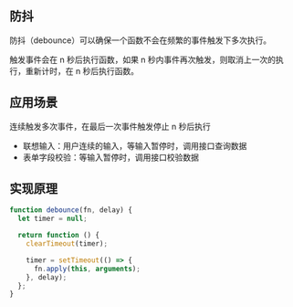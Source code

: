 ## 防抖

防抖（debounce）可以确保一个函数不会在频繁的事件触发下多次执行。

触发事件会在 n 秒后执行函数，如果 n 秒内事件再次触发，则取消上一次的执行，重新计时，在 n 秒后执行函数。



## 应用场景

连续触发多次事件，在最后一次事件触发停止 n 秒后执行

- 联想输入：用户连续的输入，等输入暂停时，调用接口查询数据
- 表单字段校验：等输入暂停时，调用接口校验数据



## 实现原理

```js
function debounce(fn, delay) {
  let timer = null;

  return function () {
    clearTimeout(timer);

    timer = setTimeout(() => {
      fn.apply(this, arguments);
    }, delay);
  };
}
```


